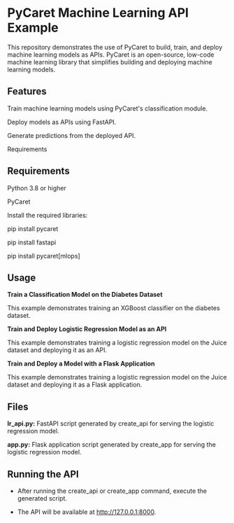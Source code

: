 # PyCaret Machine Learning API Example
This repository demonstrates the use of PyCaret to build, train, and deploy machine learning models as APIs. PyCaret is an open-source, low-code machine learning library that simplifies building and deploying machine learning models.

## Features
Train machine learning models using PyCaret's classification module.

Deploy models as APIs using FastAPI.

Generate predictions from the deployed API.

Requirements

## Requirements
Python 3.8 or higher

PyCaret

Install the required libraries:

pip install pycaret

pip install fastapi

pip install pycaret[mlops]

## Usage

**Train a Classification Model on the Diabetes Dataset**

This example demonstrates training an XGBoost classifier on the diabetes dataset.

**Train and Deploy Logistic Regression Model as an API**

This example demonstrates training a logistic regression model on the Juice dataset and deploying it as an API.

**Train and Deploy a Model with a Flask Application**

This example demonstrates training a logistic regression model on the Juice dataset and deploying it as a Flask application.

## Files

**lr_api.py:** FastAPI script generated by create_api for serving the logistic regression model.

**app.py:** Flask application script generated by create_app for serving the logistic regression model.

## Running the API

- After running the create_api or create_app command, execute the generated script.

- The API will be available at http://127.0.0.1:8000.





